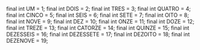 final int UM = 1;
final int DOIS = 2;
final int TRES = 3;
final int QUATRO = 4;
final int CINCO = 5;
final int SEIS = 6;
final int SETE = 7;
final int OITO = 8;
final int NOVE = 9;
final int DEZ = 10;
final int ONZE = 11;
final int DOZE = 12;
final int TREZE = 13;
final int CATORZE = 14;
final int QUINZE = 15;
final int DEZESSEIS = 16;
final int DEZESSETE = 17;
final int DEZOITO = 18;
final int DEZENOVE = 19;
